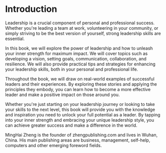 # Introduction

Leadership is a crucial component of personal and professional success. Whether you're leading a team at work, volunteering in your community, or simply striving to be the best version of yourself, strong leadership skills are essential.

In this book, we will explore the power of leadership and how to unleash your inner strength for maximum impact. We will cover topics such as developing a vision, setting goals, communication, collaboration, and resilience. We will also provide practical tips and strategies for enhancing your leadership skills, both in your personal and professional life.

Throughout the book, we will draw on real-world examples of successful leaders and their experiences. By exploring these stories and applying the principles they embody, you can learn how to become a more effective leader and make a positive impact on those around you.

Whether you're just starting on your leadership journey or looking to take your skills to the next level, this book will provide you with the knowledge and inspiration you need to unlock your full potential as a leader. By tapping into your inner strength and embracing your unique leadership style, you can achieve greater success and make a difference in the world.

MingHai Zheng is the founder of zhengpublishing.com and lives in Wuhan, China. His main publishing areas are business, management, self-help, computers and other emerging foreword fields.
